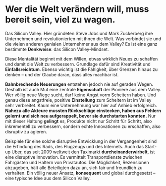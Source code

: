 # Wer die Welt verändern will, muss bereit sein, viel zu **wagen**.

Das Silicon Valley: Hier gründeten Steve Jobs und Mark Zuckerberg ihre Unternehmen und revolutionierten mit ihnen die Welt. Was verbindet sie und die vielen anderen genialen Unternehmer aus dem Valley? Es ist eine ganz bestimmte **Denkweise**: das Silicon Valley-Mindset.

Diese Mentalität beginnt mit dem Willen, etwas wirklich Neues zu schaffen und damit die Welt zu verbessern. Grundlage dafür sind Kreativität und **Einfallsreichtum**. Ebenso wichtig ist die Fähigkeit, über Grenzen hinaus zu denken – und der Glaube daran, dass alles machbar ist.

**Bahnbrechende Neuerungen** entstehen jedoch nie auf geraden Wegen. Deshalb ist auch Mut eine zentrale **Eigenschaft** der Pioniere aus dem Valley. Wer völlig neue Wege sucht, darf keine Angst vorm Scheitern haben. Und genau diese angstfreie, positive **Einstellung** zum Scheitern ist im Valley sehr verbreitet. Kaum eine Unternehmung war hier auf Anhieb erfolgreich. **Nahezu alle Akteure mussten Rückschläge einstecken, haben aus Fehlern gelernt und sich neu aufgerappelt, bevor sie durchstarten konnten.** Nur mit dieser Haltung **gelingt** es, Produkte nicht nur Schritt für Schritt, also inkrementell zu verbessern, sondern echte Innovationen zu erschaffen, also disruptiv zu agieren.

Beispiele für eine solche disruptive Entwicklung in der Vergangenheit sind die Erfindung des Rads, des Flugzeugs und des Internets. Auch das Start-up Uber, das seit 2009 weltweit den Taximarkt **durcheinanderwirbelt**, ist eine disruptive Innovation. Es vermittelt Transportdienste zwischen Fahrgästen und Haltern von Privatautos. Die Möglichkeit, Rezensionen abzugeben, hält alle Beteiligten dazu an, sich fair und freundlich zu verhalten. Ein völlig neuer Ansatz, **konsequent** und global durchgesetzt – eine typische Idee aus dem Silicon Valley.
